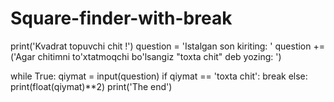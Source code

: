 # Square-finder-with-break
print('Kvadrat topuvchi chit !')
question = 'Istalgan son kiriting: '
question  += ('Agar chitimni to\'xtatmoqchi bo\'lsangiz "toxta chit" deb yozing: ')

while True:
    qiymat = input(question)
    if qiymat == 'toxta chit':
        break
    else:
        print(float(qiymat)**2)
print('The end')

